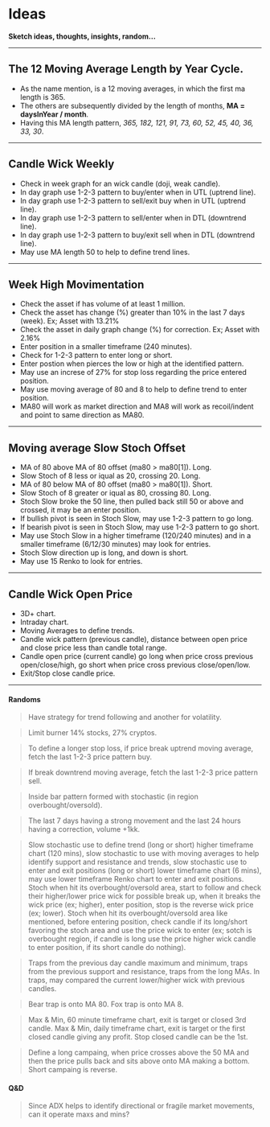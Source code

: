 # Ideas

**Sketch ideas, thoughts, insights, random...**

---

## The 12 Moving Average Length by Year Cycle.
* As the name mention, is a 12 moving averages, in which the first ma length is 365.
* The others are subsequently divided by the length of months, **MA = daysInYear / month**.
* Having this MA length pattern, _365, 182, 121, 91, 73, 60, 52, 45, 40, 36, 33, 30_.

---

## Candle Wick Weekly
* Check in week graph for an wick candle (doji, weak candle).
* In day graph use 1-2-3 pattern to buy/enter when in UTL (uptrend line).
* In day graph use 1-2-3 pattern to sell/exit buy when in UTL (uptrend line).
* In day graph use 1-2-3 pattern to sell/enter when in DTL (downtrend line).
* In day graph use 1-2-3 pattern to buy/exit sell when in DTL (downtrend line).
* May use MA length 50 to help to define trend lines.

---

## Week High Movimentation
* Check the asset if has volume of at least 1 million.
* Check the asset has change (%) greater than 10% in the last 7 days (week). Ex; Asset with 13.21%
* Check the asset in daily graph change (%) for correction. Ex; Asset with 2.16%
* Enter position in a smaller timeframe (240 minutes).
* Check for 1-2-3 pattern to enter long or short.
* Enter postion when pierces the low or high at the identified pattern.
* May use an increse of 27% for stop loss regarding the price entered position.
* May use moving average of 80 and 8 to help to define trend to enter position.
* MA80 will work as market direction and MA8 will work as recoil/indent and point to same direction as MA80.

---

## Moving average Slow Stoch Offset
* MA of 80 above MA of 80 offset (ma80 > ma80[1]). Long.
* Slow Stoch of 8 less or iqual as 20, crossing 20. Long.
* MA of 80 below MA of 80 offset (ma80 > ma80[1]). Short.
* Slow Stoch of 8 greater or iqual as 80, crossing 80. Long.
* Stoch Slow broke the 50 line, then pulled back still 50 or above and crossed, it may be an enter position.
* If bullish pivot is seen in Stoch Slow, may use 1-2-3 pattern to go long.
* If bearish pivot is seen in Stoch Slow, may use 1-2-3 pattern to go short.
* May use Stoch Slow in a higher timeframe (120/240 minutes) and in a smaller timeframe (6/12/30 minutes) may look for entries.
* Stoch Slow direction up is long, and down is short.
* May use 15 Renko to look for entries.

---

## Candle Wick Open Price
* 3D+ chart.
* Intraday chart.
* Moving Averages to define trends.
* Candle wick pattern (previous candle), distance between open price and close price less than candle total range.
* Candle open price (current candle) go long when price cross previous open/close/high, go short when price cross previous close/open/low.
* Exit/Stop close candle price.
---

#### Randoms
> Have strategy for trend following and another for volatility.

> Limit burner 14% stocks, 27% cryptos.

> To define a longer stop loss, if price break uptrend moving average, fetch the last 1-2-3 price pattern buy.

> If break downtrend moving average, fetch the last 1-2-3 price pattern sell.

> Inside bar pattern formed with stochastic (in region overbought/oversold).

> The last 7 days having a strong movement and the last 24 hours having a correction, volume +1kk.

> Slow stochastic use to define trend (long or short) higher timeframe chart (120 mins),
> slow stochastic to use with moving averages to help identify support and resistance and trends,
> slow stochastic use to enter and exit positions (long or short) lower timeframe chart (6 mins),
> may use lower timeframe Renko chart to enter and exit positions.
> Stoch when hit its overbought/oversold area, start to follow and check their higher/lower price wick for possible break up, when it breaks the wick price (ex; higher), enter position, stop is the reverse wick price (ex; lower).
> Stoch when hit its overbought/oversold area like mentioned, before entering position, check candle if its long/short favoring the stoch area and use the price wick to enter (ex; sotch is overbought region, if candle is long use the price higher wick candle to enter position, if its short candle do nothing).

> Traps from the previous day candle maximum and minimum,
> traps from the previous support and resistance,
> traps from the long MAs.
> In traps, may compared the current lower/higher wick with previous candles.

> Bear trap is onto MA 80.
> Fox trap is onto MA 8.

> Max & Min, 60 minute timeframe chart, exit is target or closed 3rd candle.
> Max & Min, daily timeframe chart, exit is target or the first closed candle giving any profit.
> Stop closed candle can be the 1st.

> Define a long campaing, when price crosses above the 50 MA and then the price pulls back and sits above onto MA making a bottom. Short campaing is reverse.


#### Q&D

> Since ADX helps to identify directional or fragile market movements, can it operate maxs and mins?